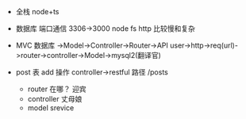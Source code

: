 - 全栈 node+ts 
- 数据库
 端口通信 3306->3000 
 node fs http 比较慢和复杂
- MVC
  数据库 ->Model->Controller->Router->API
  user->http->req(url)->router->controller->Model->mysql2(翻译官)

- post 表 add 操作 
 controller->restful 路径
  /posts 
  - router 在哪？ 迎宾
  - controller 丈母娘
  - model srevice